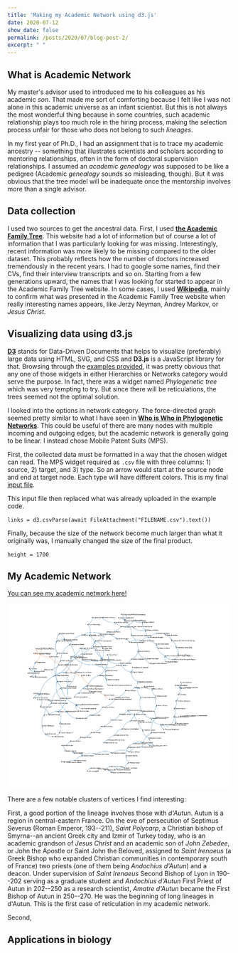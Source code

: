 ```yaml
---
title: 'Making my Academic Network using d3.js'
date: 2020-07-12
show_date: false
permalink: /posts/2020/07/blog-post-2/
excerpt: " "
---
```



## What is Academic Network

My master's advisor used to introduced me to his colleagues as his academic *son*. That made me sort of comforting because I felt like I was not alone in this academic universe as an infant scientist. But this is not always the most wonderful thing because in some countries, such academic relationship plays too much role in the hiring process, making the selection process unfair for those who does not belong to such *lineages*.

In my first year of Ph.D., I had an assignment that is to trace my academic ancestry -- something that illustrates scientists and scholars according to mentoring relationships, often in the form of doctoral supervision relationships. I assumed an *academic genealogy* was supposed to be like a pedigree (Academic *genealogy* sounds so misleading, though). But it was obvious that the tree model will be inadequate once the mentorship involves more than a single advisor.



## Data collection

I used two sources to get the ancestral data. First, I used [**the Academic Family Tree**](https://academictree.org). This website had a lot of information but of course a lot of information that I was particularly looking for was missing. Interestingly, recent information was more likely to be missing compared to the older dataset. This probably reflects how the number of doctors increased tremendously in the recent years. I had to google some names, find their CVs, find their interview transcripts and so on. Starting from a few generations upward, the names that I was looking for started to appear in the Academic Family Tree website. In some cases, I used [**Wikipedia**](https://en.wikipedia.org/wiki/Main_Page), mainly to confirm what was presented in the Academic Family Tree website when really interesting names appears, like Jerzy Neyman, Andrey Markov, or *Jesus Christ*.


## Visualizing data using d3.js

[**D3**](https://d3js.org) stands for Data-Driven Documents that helps to visualize (preferably) large data using HTML, SVG, and CSS and **D3.js** is a JavaScript library for that. Browsing through the [examples provided](https://observablehq.com/@d3/gallery), it was pretty obvious that any one of those widgets in either Hierarchies or Networks category would serve the purpose. In fact, there was a widget named *Phylogenetic tree* which was very tempting to try. But since there will be reticulations, the trees seemed not the optimal solution.

I looked into the options in network category. The force-directed graph seemed pretty similar to what I have seen in [**Who is Who in Phylogenetic Networks**](https://phylnet.univ-mlv.fr/keywords.php#authorsandkeywords).  This could be useful of there are many nodes with multiple incoming and outgoing edges, but the academic network is generally going to be linear. I instead chose Mobile Patent Suits (MPS).

First, the collected data must be formatted in a way that the chosen widget can read. The MPS widget required as ``.csv`` file with three columns: 1) source, 2) target, and 3) type. So an arrow would start at the source node and end at target node. Each type will have different colors. This is my final  <a href="/photograph/suits@5.csv" target="_blank">input file</a>.

This input file then replaced what was already uploaded in the example code.

```
links = d3.csvParse(await FileAttachment("FILENAME.csv").text())
```

Finally, because the size of the network become much larger than what it originally was, I manually changed the size of the final product.

```
height = 1700
```


## My Academic Network

<p><a href="/photograph/academictree.html" target="_blank">You can see my academic network here!</a></p>

![](/photograph/academictree.png)

There are a few notable clusters of vertices I find interesting:

First, a good portion of the lineage involves those with *d'Autun*. Autun is a region in central-eastern France. On the eve of persecution of Septimus Severus (Roman Emperor, 193--211), *Saint Polycarp*, a Christian bishop of Smyrna--an ancient Greek city and Izmir of Turkey today, who is an academic grandson of *Jesus Christ* and an academic son of *John Zebedee*, or John the Apostle or Saint John the Beloved, assigned to *Saint Irenaeus* (a Greek Bishop who expanded Christian communities in contemporary south of France) two priests (one of them being *Andochius d'Autun*) and a deacon. Under supervision of *Saint Irenaeus* Second Bishop of Lyon in 190--202 serving as a graduate student and *Andochius d'Autun* First Priest of Autun in 202--250 as a research scientist, *Amatre d'Autun* became the First Bishop of Autun in 250--270. He was the beginning of long lineages in d'Autun. This is the first case of reticulation in my academic network.

Second,

## Applications in biology
